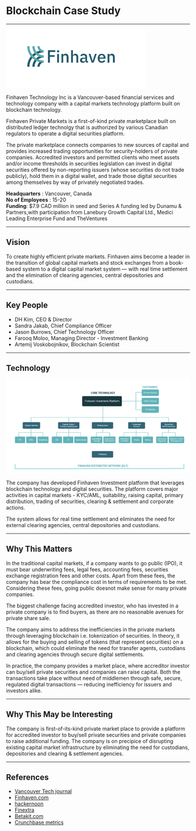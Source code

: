 # **Blockchain Case Study**
---
![finhaven](Images/Finhaven.png)



Finhaven Technology Inc is a  Vancouver-based financial services and technology company with a capital markets technology platform built on blockchain technology. 

Finhaven Private Markets is a first-of-kind private marketplace built on distributed ledger technolgy that is  authorized by various Canadian regulators to operate a digital securities platform.

The private marketplace connects companies to new sources of capital and provides increased trading opportunities for security-holders of private companies. Accredited investors and permitted clients who meet assets and/or income thresholds in securities legislation can invest in digital securities offered by non-reporting issuers (whose securities do not trade publicly), hold them in a digital wallet, and trade those digital securities among themselves by way of privately negotiated trades.

**Headquarters** :  Vancouver, Canada </br>
**No of Employees** : 15-20 </br>
**Funding**: $7.9 CAD million in seed and Series A funding led by Dunamu & Partners,with participation from Lanebury Growth Capital Ltd., Medici Leading Enterprise Fund and TheVentures </br>

---

## **Vision**
To create  highly efficient private markets. Finhaven aims become a leader in the transition of global capital markets and stock exchanges from a book-based system to a digital capital market system — with real time settlement and the elimination of clearing agencies, central depositories and custodians.

---
## **Key People**

* DH Kim, CEO & Director
* Sandra Jakab, Chief Compliance Officer
* Jason Burrows, Chief Technology Officer
* Farooq Moloo, Managing Director - Investment Banking
* Artemij Voskobojnikov, Blockchain Scientist

---
## **Technology**

![technology](Images/Finhaven_technology.png)

The company has developed Finhaven Investment platform that leverages blockchain technology and digital securities. The platform covers major activities in capital markets - KYC/AML, suitability, raising capital, primary distribution, trading of securities, clearing & settlement and corporate actions. 

The system allows for real time settlement and eliminates the need for external clearing agencies, central depositories and custodians.

---
## **Why This Matters**
In the traditional capital markets, if a company wants to go public (IPO), it must bear underwriting fees, legal fees, accounting fees, securities exchange registration fees and other costs. Apart from these fees, the company has bear the compliance cost in terms of requirements to be met. Considering these fees, going public doesnot make sense for many private companies. 

The biggest challenge facing accredited investor, who has invested in a private company is to find buyers, as there are no reasonable avenues for private share sale.

The company aims to address the inefficiencies in the private markets through leveraging blockchain i.e. tokenization of securities.  In theory, it allows for the buying and selling of tokens (that represent securities) on a blockchain, which could eliminate the need for transfer agents, custodians and clearing agencies through secure digital settlements.

In practice, the company provides a market place, where accreditor investor can buy/sell private securities and companies can raise capital.  Both the transactions take place without need of middlemen through safe, secure, regulated digital transactions — reducing inefficiency for issuers and investors alike.

---

## **Why This May be Interesting**
The company is first-of-its-kind private market place to provide a platform for accredited investor to buy/sell private securities and private companies to raise additional funding. The company is on precipice of disrupting existing capital market infrastructure by eliminating the need for custodians, depositories and clearing & settlement agencies. 


---
## **References**
* [Vancouver Tech journal](https://www.vantechjournal.com/p/finhaven-private-markets-blockchain)
* [Finhaven.com](https://www.finhaven.com/)
* [hackernoon](https://hackernoon.com/how-blockchain-can-disrupt-private-equity-and-capital-markets-31k37gj)
* [Finextra](https://www.finextra.com/pressarticle/85931/private-securities-marketplace-finhaven-private-markets-launches-across-canada)
* [Betakit.com](https://betakit.com/finhaven-raises-6-6-million-series-a-to-build-tokenized-securities-exchange/)
* [Crunchbase metrics](https://www.crunchbase.com/organization/finhaven/signals_and_news)